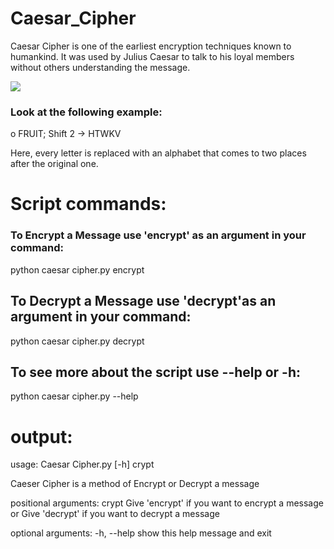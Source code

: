 # Caesar_Cipher

Caesar Cipher is one of the earliest encryption techniques known to humankind. It was used by Julius Caesar to talk to his loyal members without others understanding the message.

![](https://cdn-images-1.medium.com/max/1600/1*5oAa58b3CtFqzZqJByr-2g.jpeg)

### Look at the following example:

o FRUIT; Shift 2 -> HTWKV

Here, every letter is replaced with an alphabet that comes to two places after the original one.

# Script commands:

### To Encrypt a Message use 'encrypt' as an argument in your command:

python caesar cipher.py encrypt

## To Decrypt a Message use 'decrypt'as an argument in your command:

python caesar cipher.py decrypt

## To see more about the script use --help or -h:

python caesar cipher.py --help



# output:

usage: Caesar Cipher.py [-h] crypt

Caeser Cipher is a method of Encrypt or Decrypt a message

positional arguments:
  crypt       Give 'encrypt' if you want to encrypt a message or Give 'decrypt' if you want to decrypt a message

optional arguments:
  -h, --help  show this help message and exit
